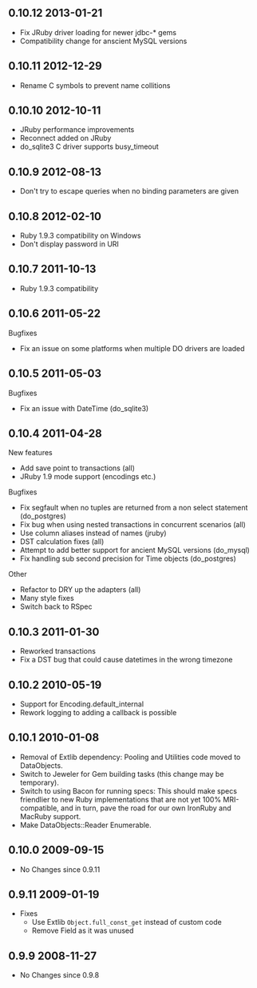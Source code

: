 ## 0.10.12 2013-01-21

* Fix JRuby driver loading for newer jdbc-\* gems
* Compatibility change for anscient MySQL versions

## 0.10.11 2012-12-29

* Rename C symbols to prevent name collitions

## 0.10.10 2012-10-11

* JRuby performance improvements
* Reconnect added on JRuby
* do\_sqlite3 C driver supports busy\_timeout

## 0.10.9 2012-08-13

* Don't try to escape queries when no binding parameters are given

## 0.10.8 2012-02-10

* Ruby 1.9.3 compatibility on Windows
* Don't display password in URI

## 0.10.7 2011-10-13

* Ruby 1.9.3 compatibility

## 0.10.6 2011-05-22

Bugfixes
* Fix an issue on some platforms when multiple DO drivers are loaded

## 0.10.5 2011-05-03

Bugfixes
* Fix an issue with DateTime (do\_sqlite3)

## 0.10.4 2011-04-28

New features
* Add save point to transactions (all)
* JRuby 1.9 mode support (encodings etc.)

Bugfixes
* Fix segfault when no tuples are returned from a non select statement (do\_postgres)
* Fix bug when using nested transactions in concurrent scenarios (all)
* Use column aliases instead of names (jruby)
* DST calculation fixes (all)
* Attempt to add better support for ancient MySQL versions (do\_mysql)
* Fix handling sub second precision for Time objects (do\_postgres)

Other
* Refactor to DRY up the adapters (all)
* Many style fixes
* Switch back to RSpec

## 0.10.3 2011-01-30
* Reworked transactions
* Fix a DST bug that could cause datetimes in the wrong timezone

## 0.10.2 2010-05-19
* Support for Encoding.default_internal
* Rework logging to adding a callback is possible

## 0.10.1 2010-01-08

* Removal of Extlib dependency: Pooling and Utilities code moved to DataObjects.
* Switch to Jeweler for Gem building tasks (this change may be temporary).
* Switch to using Bacon for running specs: This should make specs friendlier to
  new Ruby implementations that are not yet 100% MRI-compatible, and in turn,
  pave the road for our own IronRuby and MacRuby support.
* Make DataObjects::Reader Enumerable.

## 0.10.0 2009-09-15

* No Changes since 0.9.11

## 0.9.11 2009-01-19
* Fixes
  * Use Extlib `Object.full_const_get` instead of custom code
  * Remove Field as it was unused

## 0.9.9 2008-11-27
* No Changes since 0.9.8
